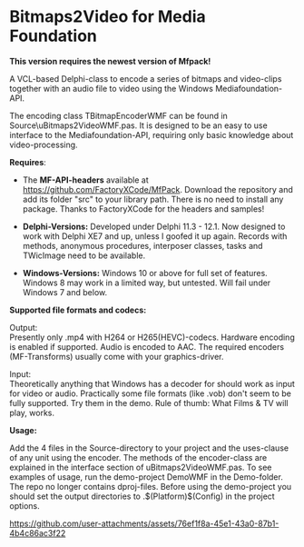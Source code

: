 

# Bitmaps2Video for Media Foundation

<B> This version requires the newest version of Mfpack! </B>

 A VCL-based Delphi-class to encode a series of bitmaps and video-clips together with an audio file to video using the Windows Mediafoundation-API.

The encoding class TBitmapEncoderWMF can be found in Source\uBitmaps2VideoWMF.pas. 
It is designed to be an easy to use interface to the Mediafoundation-API, requiring only basic knowledge about video-processing.

<B>Requires</B>:

* The <B>MF-API-headers</B> available at https://github.com/FactoryXCode/MfPack. 
Download the repository and add its folder "src" to your library path. There is no need to install any package.
Thanks to FactoryXCode for the headers and samples!

* <B> Delphi-Versions:</B>
Developed under Delphi 11.3 - 12.1. Now designed to work with Delphi XE7 and up, unless I goofed it up again. 
Records with methods, anonymous procedures, interposer classes, tasks and TWicImage need to be available.

* <B> Windows-Versions:</B>
Windows 10 or above for full set of features. Windows 8 may work in a limited way, but untested. Will fail under
Windows 7 and below.

<B>Supported file formats and codecs:</B>

Output:  
Presently only .mp4 with H264 or H265(HEVC)-codecs. Hardware encoding is enabled if supported. Audio is encoded to AAC.
The required encoders (MF-Transforms) usually come with your graphics-driver.

Input:  
Theoretically anything that Windows has a decoder for should work as input for video or audio. 
Practically some file formats (like .vob) don't seem to be fully supported. Try them
in the demo. Rule of thumb: What Films & TV will play, works.

<B>Usage:</B>

Add the 4 files in the Source-directory to your project and the uses-clause of any unit using the encoder.
The methods of the encoder-class are explained in the interface section of uBitmaps2VideoWMF.pas.
To see examples of usage, run the demo-project DemoWMF in the Demo-folder. The repo no longer contains dproj-files. 
Before using the demo-project you should set the output directories to .\$(Platform)\$(Config) in the project options.


https://github.com/user-attachments/assets/76ef1f8a-45e1-43a0-87b1-4b4c86ac3f22



